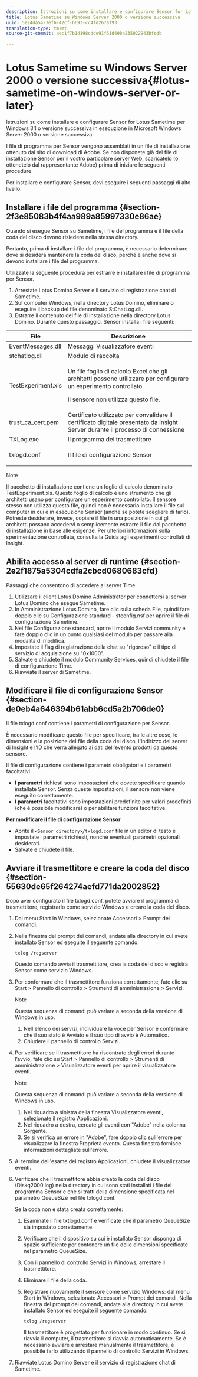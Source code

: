 ```yaml
---
description: Istruzioni su come installare e configurare Sensor for Lotus Sametime per Windows 3.1 o versione successiva in esecuzione in Microsoft Windows Server 2000 o versione successiva.
title: Lotus Sametime su Windows Server 2000 o versione successiva
uuid: 5e24da54-7ef6-42cf-b693-cc4fd267af93
translation-type: tm+mt
source-git-commit: aec1f7b14198cdde91f61d490a235022943bfedb

---
```



# Lotus Sametime su Windows Server 2000 o versione successiva{#lotus-sametime-on-windows-server-or-later}

Istruzioni su come installare e configurare Sensor for Lotus Sametime per Windows 3.1 o versione successiva in esecuzione in Microsoft Windows Server 2000 o versione successiva.

I file di programma per Sensor vengono assemblati in un file di installazione ottenuto dal sito di download di Adobe. Se non disponete già del file di installazione Sensor per il vostro particolare server Web, scaricatelo (o ottenetelo dal rappresentante Adobe) prima di iniziare le seguenti procedure.

Per installare e configurare Sensor, devi eseguire i seguenti passaggi di alto livello:

## Installare i file del programma {#section-2f3e85083b4f4aa989a85997330e86ae}

Quando si esegue Sensor su Sametime, i file del programma e il file della coda del disco devono risiedere nella stessa directory.

Pertanto, prima di installare i file del programma, è necessario determinare dove si desidera mantenere la coda del disco, perché è anche dove si devono installare i file del programma.

Utilizzate la seguente procedura per estrarre e installare i file di programma per Sensor.

1. Arrestate Lotus Domino Server e il servizio di registrazione chat di Sametime.
1. Sul computer Windows, nella directory Lotus Domino, eliminare o eseguire il backup del file denominato StChatLog.dll.
1. Estrarre il contenuto del file di installazione nella directory Lotus Domino. Durante questo passaggio, Sensor installa i file seguenti:

<table id="table_ABFF5F92271B4F3CB0AC68DAB6A5709F"> 
 <thead> 
  <tr> 
   <th colname="col1" class="entry"> File </th> 
   <th colname="col2" class="entry"> Descrizione </th> 
  </tr> 
 </thead>
 <tbody> 
  <tr> 
   <td colname="col1"> EventMessages.dll </td> 
   <td colname="col2"> Messaggi Visualizzatore eventi </td> 
  </tr> 
  <tr> 
   <td colname="col1"> stchatlog.dll </td> 
   <td colname="col2"> Modulo di raccolta </td> 
  </tr> 
  <tr> 
   <td colname="col1"> <p>TestExperiment.xls </p> </td> 
   <td colname="col2"> <p>Un file foglio di calcolo Excel che gli architetti possono utilizzare per configurare un esperimento controllato </p> <p>Il sensore non utilizza questo file. </p> </td> 
  </tr> 
  <tr> 
   <td colname="col1"> trust_ca_cert.pem </td> 
   <td colname="col2"> Certificato utilizzato per convalidare il certificato digitale presentato da Insight Server durante il processo di connessione </td> 
  </tr> 
  <tr> 
   <td colname="col1"> TXLog.exe </td> 
   <td colname="col2"> Il programma del trasmettitore </td> 
  </tr> 
  <tr> 
   <td colname="col1"> <p>txlogd.conf </p> </td> 
   <td colname="col2"> Il file di configurazione Sensor </td> 
  </tr> 
 </tbody> 
</table>

>[!NOTE]
>
>Il pacchetto di installazione contiene un foglio di calcolo denominato TestExperiment.xls. Questo foglio di calcolo è uno strumento che gli architetti usano per configurare un esperimento controllato. Il sensore stesso non utilizza questo file, quindi non è necessario installare il file sul computer in cui è in esecuzione Sensor (anche se potete scegliere di farlo). Potreste desiderare, invece, copiare il file in una posizione in cui gli architetti possano accedervi o semplicemente estrarre il file dal pacchetto di installazione in base alle esigenze. Per ulteriori informazioni sulla sperimentazione controllata, consulta la Guida agli esperimenti controllati di Insight.

## Abilita accesso al server di runtime {#section-2e2f1875a5304cdfa2cbcd0680683cfd}

Passaggi che consentono di accedere al server Time.

1. Utilizzare il client Lotus Domino Administrator per connettersi al server Lotus Domino che esegue Sametime.
1. In Amministrazione Lotus Domino, fare clic sulla scheda File, quindi fare doppio clic su Configurazione standard - stconfig.nsf per aprire il file di configurazione Sametime.
1. Nel file Configurazione standard, aprire il modulo Servizi community e fare doppio clic in un punto qualsiasi del modulo per passare alla modalità di modifica.
1. Impostate il flag di registrazione della chat su &quot;rigoroso&quot; e il tipo di servizio di acquisizione su &quot;0x1000&quot;.
1. Salvate e chiudete il modulo Community Services, quindi chiudete il file di configurazione Time.
1. Riavviate il server di Sametime.

## Modificare il file di configurazione Sensor {#section-de0eb4a646394b61abb6cd5a2b706de0}

Il file txlogd.conf contiene i parametri di configurazione per Sensor.

È necessario modificare questo file per specificare, tra le altre cose, le dimensioni e la posizione del file della coda del disco, l&#39;indirizzo del server di Insight e l&#39;ID che verrà allegato ai dati dell&#39;evento prodotti da questo sensore.

Il file di configurazione contiene i parametri obbligatori e i parametri facoltativi.

* **I parametri** richiesti sono impostazioni che dovete specificare quando installate Sensor. Senza queste impostazioni, il sensore non viene eseguito correttamente.
* **I parametri** facoltativi sono impostazioni predefinite per valori predefiniti (che è possibile modificare) o per abilitare funzioni facoltative.

**Per modificare il file di configurazione Sensor**

* Aprite il `<Sensor directory>/txlogd.conf` file in un editor di testo e impostate i parametri richiesti, nonché eventuali parametri opzionali desiderati.
* Salvate e chiudete il file.

## Avviare il trasmettitore e creare la coda del disco {#section-55630de65f264274aefd771da2002852}

Dopo aver configurato il file txlogd.conf, potete avviare il programma di trasmettitore, registrarlo come servizio Windows e creare la coda del disco.

1. Dal menu Start in Windows, selezionate Accessori > Prompt dei comandi.
1. Nella finestra del prompt dei comandi, andate alla directory in cui avete installato Sensor ed eseguite il seguente comando:

   ```
   txlog /regserver
   ```

   Questo comando avvia il trasmettitore, crea la coda del disco e registra Sensor come servizio Windows.

1. Per confermare che il trasmettitore funziona correttamente, fate clic su Start > Pannello di controllo > Strumenti di amministrazione > Servizi.

   >[!NOTE]
   >
   >Questa sequenza di comandi può variare a seconda della versione di Windows in uso.

   1. Nell&#39;elenco dei servizi, individuare la voce per Sensor e confermare che il suo stato è Avviato e il suo tipo di avvio è Automatico.
   1. Chiudere il pannello di controllo Servizi.

1. Per verificare se il trasmettitore ha riscontrato degli errori durante l’avvio, fate clic su Start > Pannello di controllo > Strumenti di amministrazione > Visualizzatore eventi per aprire il visualizzatore eventi.

   >[!NOTE]
   >
   >Questa sequenza di comandi può variare a seconda della versione di Windows in uso.

   1. Nel riquadro a sinistra della finestra Visualizzatore eventi, selezionate il registro Applicazioni.
   1. Nel riquadro a destra, cercate gli eventi con &quot;Adobe&quot; nella colonna Sorgente.
   1. Se si verifica un errore in &quot;Adobe&quot;, fare doppio clic sull&#39;errore per visualizzare la finestra Proprietà evento. Questa finestra fornisce informazioni dettagliate sull&#39;errore.

1. Al termine dell&#39;esame del registro Applicazioni, chiudete il visualizzatore eventi.
1. Verificare che il trasmettitore abbia creato la coda del disco (Diskq2000.log) nella directory in cui sono stati installati i file del programma Sensor e che si tratti della dimensione specificata nel parametro QueueSize nel file txlogd.conf.

   Se la coda non è stata creata correttamente:

   1. Esaminate il file txtlogd.conf e verificate che il parametro QueueSize sia impostato correttamente.
   1. Verificare che il dispositivo su cui è installato Sensor disponga di spazio sufficiente per contenere un file delle dimensioni specificate nel parametro QueueSize.
   1. Con il pannello di controllo Servizi in Windows, arrestare il trasmettitore.
   1. Eliminare il file della coda.
   1. Registrare nuovamente il sensore come servizio Windows: dal menu Start in Windows, selezionate Accessori > Prompt dei comandi. Nella finestra del prompt dei comandi, andate alla directory in cui avete installato Sensor ed eseguite il seguente comando:

      ```
      txlog /regserver
      ```

      Il trasmettitore è progettato per funzionare in modo continuo. Se si riavvia il computer, il trasmettitore si riavvia automaticamente. Se è necessario avviare e arrestare manualmente il trasmettitore, è possibile farlo utilizzando il pannello di controllo Servizi in Windows.

1. Riavviate Lotus Domino Server e il servizio di registrazione chat di Sametime.

